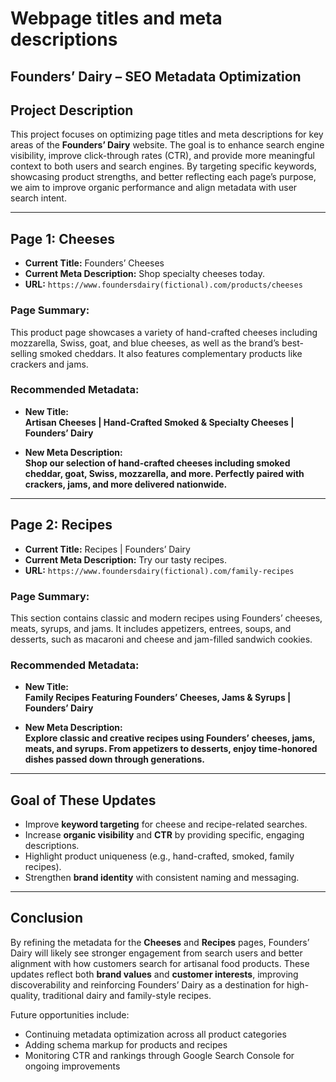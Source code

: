 # Webpage titles and meta descriptions

## Founders’ Dairy – SEO Metadata Optimization

## Project Description

This project focuses on optimizing page titles and meta descriptions for key areas of the **Founders’ Dairy** website. The goal is to enhance search engine visibility, improve click-through rates (CTR), and provide more meaningful context to both users and search engines. By targeting specific keywords, showcasing product strengths, and better reflecting each page’s purpose, we aim to improve organic performance and align metadata with user search intent.

---

## Page 1: Cheeses

- **Current Title:** Founders’ Cheeses  
- **Current Meta Description:** Shop specialty cheeses today.  
- **URL:** `https://www.foundersdairy(fictional).com/products/cheeses`

### Page Summary:
This product page showcases a variety of hand-crafted cheeses including mozzarella, Swiss, goat, and blue cheeses, as well as the brand’s best-selling smoked cheddars. It also features complementary products like crackers and jams.

### Recommended Metadata:
- **New Title:**  
  **Artisan Cheeses | Hand-Crafted Smoked & Specialty Cheeses | Founders’ Dairy**

- **New Meta Description:**  
  **Shop our selection of hand-crafted cheeses including smoked cheddar, goat, Swiss, mozzarella, and more. Perfectly paired with crackers, jams, and more delivered nationwide.**

---

## Page 2: Recipes

- **Current Title:** Recipes | Founders’ Dairy  
- **Current Meta Description:** Try our tasty recipes.  
- **URL:** `https://www.foundersdairy(fictional).com/family-recipes`

### Page Summary:
This section contains classic and modern recipes using Founders’ cheeses, meats, syrups, and jams. It includes appetizers, entrees, soups, and desserts, such as macaroni and cheese and jam-filled sandwich cookies.

### Recommended Metadata:
- **New Title:**  
  **Family Recipes Featuring Founders’ Cheeses, Jams & Syrups | Founders’ Dairy**

- **New Meta Description:**  
  **Explore classic and creative recipes using Founders’ cheeses, jams, meats, and syrups. From appetizers to desserts, enjoy time-honored dishes passed down through generations.**

---

## Goal of These Updates

- Improve **keyword targeting** for cheese and recipe-related searches.
- Increase **organic visibility** and **CTR** by providing specific, engaging descriptions.
- Highlight product uniqueness (e.g., hand-crafted, smoked, family recipes).
- Strengthen **brand identity** with consistent naming and messaging.

---

## Conclusion

By refining the metadata for the **Cheeses** and **Recipes** pages, Founders’ Dairy will likely see stronger engagement from search users and better alignment with how customers search for artisanal food products. These updates reflect both **brand values** and **customer interests**, improving discoverability and reinforcing Founders’ Dairy as a destination for high-quality, traditional dairy and family-style recipes.

Future opportunities include:
- Continuing metadata optimization across all product categories
- Adding schema markup for products and recipes
- Monitoring CTR and rankings through Google Search Console for ongoing improvements

